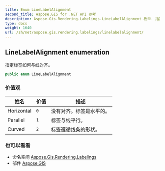 ```yaml
---
title: Enum LineLabelAlignment
second_title: Aspose.GIS for .NET API 参考
description: Aspose.Gis.Rendering.Labelings.LineLabelAlignment 枚举. 指定标签如何与线对齐
type: docs
weight: 1640
url: /zh/net/aspose.gis.rendering.labelings/linelabelalignment/
---
```

## LineLabelAlignment enumeration

指定标签如何与线对齐。

```csharp
public enum LineLabelAlignment
```

### 价值观

| 姓名 | 价值 | 描述 |
| --- | --- | --- |
| Horizontal | `0` | 没有对齐。标签是水平的。 |
| Parallel | `1` | 标签与线平行。 |
| Curved | `2` | 标签遵循线条的形状。 |

### 也可以看看

* 命名空间 [Aspose.Gis.Rendering.Labelings](../../aspose.gis.rendering.labelings/)
* 部件 [Aspose.GIS](../../)


